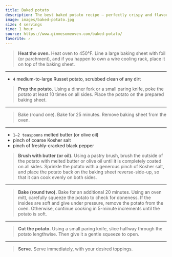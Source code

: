 ```yaml
---
title: Baked potato
description: The best baked potato recipe — perfectly crispy and flavorful on the outside, soft and fluffy on the inside, and so flavorful and delicious.
image: images/baked-potato.jpg
size: 4 servings
time: 1 hour
source: https://www.gimmesomeoven.com/baked-potato/
favorite: ✓
---
```


> **Heat the oven.** Heat oven to 450°F.  Line a large baking sheet with foil (or parchment), and if you happen to own a wire cooling rack, place it on top of the baking sheet.

---

* `4` medium-to-large Russet potato, scrubbed clean of any dirt

> **Prep the potato.** Using a dinner fork or a small paring knife, poke the potato at least 10 times on all sides.  Place the potato on the prepared baking sheet.

---

> Bake (round one). Bake for 25 minutes.  Remove baking sheet from the oven.

---

* `1–2 teaspoons` melted butter (or olive oil)
* pinch of coarse Kosher salt
* pinch of freshly-cracked black pepper

> **Brush with butter (or oil).**  Using a pastry brush, brush the outside of the potato with melted butter or olive oil until it is completely coated on all sides. Sprinkle the potato with a generous pinch of Kosher salt, and place the potato back on the baking sheet reverse-side-up, so that it can cook evenly on both sides.

---

> **Bake (round two).** Bake for an additional 20 minutes.  Using an oven mitt, carefully squeeze the potato to check for doneness.  If the insides are soft and give under pressure, remove the potato from the oven.  Otherwise, continue cooking in 5-minute increments until the potato is soft.

---

> **Cut the potato.**  Using a small paring knife, slice halfway through the potato lengthwise.  Then give it a gentle squeeze to open.

---

> **Serve.**  Serve immediately, with your desired toppings.

